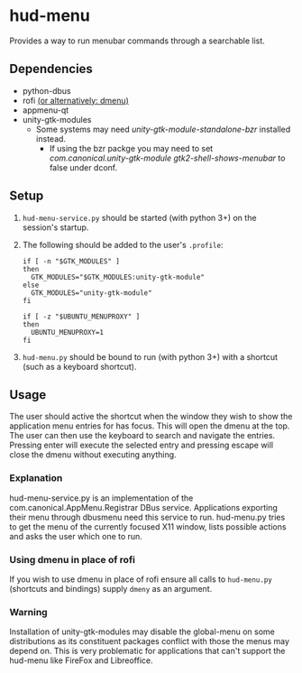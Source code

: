 # hud-menu

Provides a way to run menubar commands through a searchable list.


## Dependencies
* python-dbus
* rofi [(or alternatively: dmenu)](https://github.com/jamcnaughton/hud-menu/blob/dev/README.md#using-dmenu-in-place-of-rofi)
* appmenu-qt
* unity-gtk-modules
  * Some systems may need _unity-gtk-module-standalone-bzr_ installed instead.
    * If using the bzr packge you may need to set _com.canonical.unity-gtk-module gtk2-shell-shows-menubar_ to false under dconf. 
 

## Setup
1. ```hud-menu-service.py``` should be started (with python 3+) on the session's startup.
2. The following should be added to the user's ```.profile```: 

    ```
    if [ -n "$GTK_MODULES" ]
    then
      GTK_MODULES="$GTK_MODULES:unity-gtk-module"
    else
      GTK_MODULES="unity-gtk-module"
    fi
    
    if [ -z "$UBUNTU_MENUPROXY" ]
    then
      UBUNTU_MENUPROXY=1
    fi 
   ```
    
3. ```hud-menu.py``` should be bound to run (with python 3+) with a shortcut (such as a keyboard shortcut). 

## Usage
The user should active the shortcut when the window they wish to show the application menu entries for has focus.  This will open the dmenu at the top.  The user can then use the keyboard to search and navigate the entries.  Pressing enter will execute the selected entry and pressing escape will close the dmenu without executing anything.

### Explanation
hud-menu-service.py  is an implementation of the com.canonical.AppMenu.Registrar DBus service.  Applications exporting their menu through dbusmenu need this service to run.
hud-menu.py tries to get the menu of the currently focused X11 window, lists possible actions and asks the user which one to run.

### Using dmenu in place of rofi
If you wish to use dmenu in place of rofi ensure all calls to ```hud-menu.py``` (shortcuts and bindings) supply ```dmeny``` as an argument.

### Warning
Installation of unity-gtk-modules may disable the global-menu on some distributions as its constituent packages conflict with those the menus may depend on. This is very problematic for applications that can't support the hud-menu like FireFox and Libreoffice.
